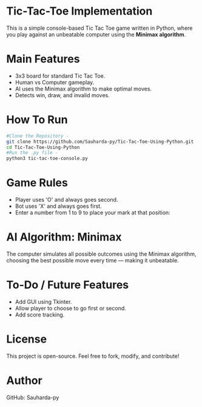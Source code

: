 # Tic-Tac-Toe Implementation
This is a simple console-based Tic Tac Toe game written in Python, where you play against an unbeatable computer using the **Minimax algorithm**.



# Main Features 

- 3x3 board for standard Tic Tac Toe.
- Human vs Computer gameplay.
- AI uses the Minimax algorithm to make optimal moves.
- Detects win, draw, and invalid moves.

# How To Run

   ```bash
#Clone the Repository - 
   git clone https://github.com/Sauharda-py/Tic-Tac-Toe-Using-Python.git
   cd Tic-Tac-Toe-Using-Python
#Run the .py file -
   python3 tic-tac-toe-console.py
```
# Game Rules

- Player uses 'O' and always goes second.
- Bot uses 'X' and always goes first.
- Enter a number from 1 to 9 to place your mark at that position:

# AI Algorithm: Minimax
The computer simulates all possible outcomes using the Minimax algorithm, choosing the best possible move every time — making it unbeatable.

# To-Do / Future Features

- Add GUI using Tkinter.
- Allow player to choose to go first or second.
- Add score tracking.

# License
This project is open-source. Feel free to fork, modify, and contribute!

# Author
GitHub: Sauharda-py

